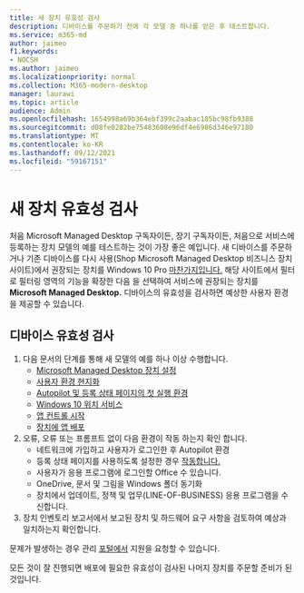 ```yaml
---
title: 새 장치 유효성 검사
description: 디바이스를 주문하기 전에 각 모델 중 하나를 얻은 후 테스트합니다.
ms.service: m365-md
author: jaimeo
f1.keywords:
- NOCSH
ms.author: jaimeo
ms.localizationpriority: normal
ms.collection: M365-modern-desktop
manager: laurawi
ms.topic: article
audience: Admin
ms.openlocfilehash: 1654998a69b364ebf399c2aabac185bc98fb9388
ms.sourcegitcommit: d08fe0282be75483608e96df4e6986d346e97180
ms.translationtype: MT
ms.contentlocale: ko-KR
ms.lasthandoff: 09/12/2021
ms.locfileid: "59167151"
---
```

# <a name="validate-new-devices"></a>새 장치 유효성 검사

처음 Microsoft Managed Desktop 구독자이든, 장기 구독자이든, 처음으로 서비스에 등록하는 장치 모델의 예를 테스트하는 것이 가장 좋은 예입니다. 새 디바이스를 주문하거나 기존 디바이스를 다시 사용(Shop Microsoft Managed Desktop 비즈니스 장치 사이트)에서 권장되는 장치를 Windows 10 Pro [마찬가지입니다.](https://www.microsoft.com/en-us/windowsforbusiness/view-all-devices) 해당 사이트에서 필터로 필터링 영역의 기능을 확장한  다음  을 선택하여 서비스에 권장되는 장치를 **Microsoft Managed Desktop.** 디바이스의 유효성을 검사하면 예상한 사용자 환경을 제공할 수 있습니다.

## <a name="validate-devices"></a>디바이스 유효성 검사

1. 다음 문서의 단계를 통해 새 모델의 예를 하나 이상 수행합니다.
    - [Microsoft Managed Desktop 장치 설정](set-up-devices.md)
    - [사용자 환경 현지화](localization.md)
    - [Autopilot 및 등록 상태 페이지의 첫 실행 환경](esp-first-run.md)
    - [Windows 10 위치 서비스](device-location.md)
    - [앱 컨트롤 시작](get-started-app-control.md)
    - [장치에 앱 배포](deploy-apps.md)
2. 오류, 오류 또는 프롬프트 없이 다음 환경이 작동 하는지 확인 합니다.
    - 네트워크에 가입하고 사용자가 로그인한 후 Autopilot 환경
    - 등록 상태 페이지를 사용하도록 설정한 경우 [작동합니다.](esp-first-run.md)
    - 사용자가 응용 프로그램에 로그인할 Office 수 있습니다.
    - OneDrive, 문서 및 그림을 Windows 폴더 동기화
    - 장치에서 업데이트, 정책 및 업무(LINE-OF-BUSINESS) 응용 프로그램을 수신합니다.
3. 장치 인벤토리 보고서에서 [](../working-with-managed-desktop/device-inventory-report.md) 보고된 장치 및 하드웨어 요구 사항을 검토하여 예상과 일치하는지 확인합니다.

문제가 발생하는 경우 관리 [포털에서](../working-with-managed-desktop/admin-support.md) 지원을 요청할 수 있습니다.

모든 것이 잘 진행되면 배포에 필요한 유효성이 검사된 나머지 장치를 주문할 준비가 된 것입니다.
